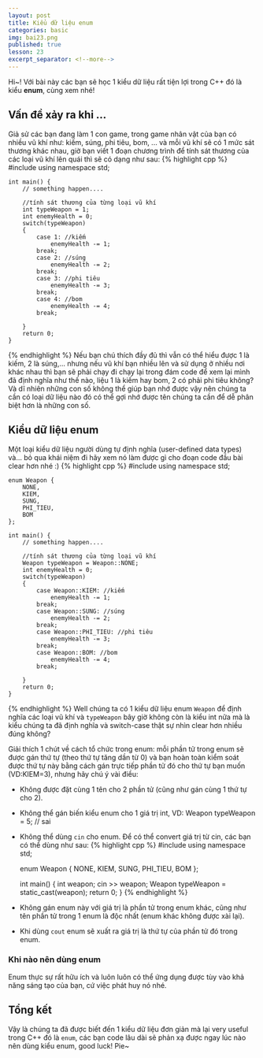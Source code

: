 ```yaml
---
layout: post
title: Kiểu dữ liệu enum
categories: basic
img: bai23.png
published: true
lesson: 23
excerpt_separator: <!--more-->
---
```


Hi~! Với bài này các bạn sẽ học 1 kiểu dữ liệu rất tiện lợi trong C++ đó là kiểu **enum**, cùng xem nhé!
## Vấn đề xảy ra khi ...
Giả sử các bạn đang làm 1 con game, trong game nhân vật của bạn có nhiều vũ khí như: kiếm, súng, phi tiêu, bom, ... và mỗi vũ khí sẽ có 1 mức sát thương khác nhau, giờ bạn viết 1 đoạn chương trình để tính sát thương của các loại vũ khí lên quái thì sẽ có dạng như sau:
{% highlight cpp %}
    #include <iostream>
    using namespace std;
     
    int main() {
    	// something happen....
     
    	//tính sát thương của từng loại vũ khí
    	int typeWeapon = 1;
    	int enemyHealth = 0;
    	switch(typeWeapon)
    	{
    		case 1: //kiếm
    			enemyHealth -= 1;
    		break;
    		case 2: //súng
    			enemyHealth -= 2;
    		break;
    		case 3: //phi tiêu
    			enemyHealth -= 3;
    		break;
    		case 4: //bom
    			enemyHealth -= 4;
    		break;		
     
    	}
    	return 0;
    }
{% endhighlight %}
Nếu bạn chú thích đầy đủ thì vẫn có thể hiểu được 1 là kiếm, 2 là súng,... nhưng nếu vũ khí bạn nhiều lên và sử dụng ở nhiều nơi khác nhau thì bạn sẽ phải chạy đi chạy lại trong đám code để xem lại mình đã định nghĩa như thế nào, liệu 1 là kiếm hay bom, 2 có phải phi tiêu không? Và dĩ nhiên những con số không thể giúp bạn nhớ được vậy nên chúng ta cần có loại dữ liệu nào đó có thể gợi nhớ được tên chúng ta cần để dễ phân biệt hơn là những con số.
## Kiểu dữ liệu enum
Một loại kiểu dữ liệu người dùng tự định nghĩa (user-defined data types) và... bỏ qua khái niệm đi hãy xem nó làm được gì cho đoạn code đầu bài clear hơn nhé :)
{% highlight cpp %}
    #include <iostream>
    using namespace std;
     
    enum Weapon {
    	NONE,
    	KIEM,
    	SUNG,
    	PHI_TIEU,
    	BOM
    };
     
    int main() {
    	// something happen....
     
    	//tính sát thương của từng loại vũ khí
    	Weapon typeWeapon = Weapon::NONE;
    	int enemyHealth = 0;
    	switch(typeWeapon)
    	{
    		case Weapon::KIEM: //kiếm
    			enemyHealth -= 1;
    		break;
    		case Weapon::SUNG: //súng
    			enemyHealth -= 2;
    		break;
    		case Weapon::PHI_TIEU: //phi tiêu
    			enemyHealth -= 3;
    		break;
    		case Weapon::BOM: //bom
    			enemyHealth -= 4;
    		break;		
     
    	}
    	return 0;
    }
{% endhighlight %}
Well chúng ta có 1 kiểu dữ liệu enum ``Weapon`` để định nghĩa các loại vũ khí và ``typeWeapon`` bây giờ không còn là kiểu int nữa mà là kiểu chúng ta đã định nghĩa và switch-case thật sự nhìn clear hơn nhiều đúng không?
  
Giải thích 1 chút về cách tổ chức trong enum: mỗi phần tử trong enum sẽ được gán thứ tự (theo thứ tự tăng dần từ 0) và bạn hoàn toàn kiểm soát được thứ tự này bằng cách gán trực tiếp phần tử đó cho thứ tự bạn muốn (VD:KIEM=3), nhưng hãy chú ý vài điều:
  - Không được đặt cùng 1 tên cho 2 phần tử (cũng như gán cùng 1 thứ tự cho 2).
  - Không thể gán biến kiểu enum cho 1 giá trị int, VD: Weapon typeWeapon = 5; // sai
  - Không thể dùng ``cin`` cho enum. Để có thể convert giá trị từ cin, các bạn có thể dùng như sau:
{% highlight cpp %}
    #include <iostream>
    using namespace std;
     
    enum Weapon {
    	NONE,
    	KIEM,
    	SUNG,
    	PHI_TIEU,
    	BOM
    };
     
    int main() {
		int weapon;
 		cin >> weapon;
  		Weapon typeWeapon = static_cast<Weapon>(weapon);
    	return 0;
    }
{% endhighlight %}
  - Không gán enum này với giá trị là phần tử trong enum khác, cũng như tên phần tử trong 1 enum là độc nhất (enum khác không được xài lại).
  - Khi dùng ``cout`` enum sẽ xuất ra giá trị là thứ tự của phần tử đó trong enum.
 

### Khi nào nên dùng enum
Enum thực sự rất hữu ích và luôn luôn có thể ứng dụng được tùy vào khả năng sáng tạo của bạn, cứ việc phát huy nó nhé.
## Tổng kết
Vậy là chúng ta đã được biết đến 1 kiểu dữ liệu đơn giản mà lại very useful trong C++ đó là ``enum``, các bạn code lâu dài sẽ phản xạ được ngay lúc nào nên dùng kiểu enum, good luck! Pie~
